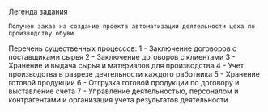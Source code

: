 Легенда задания 

    Получен заказ на создание проекта автоматизации деятельности цеха по производству обуви

Перечень существенных процессов:
    1 - Заключение договоров с поставщиками сырья 
    2 - Заключение договоров с клиентами
    3 - Хранение и выдача сырья и материалов для производства 
    4 - Учет производства в разрезе деятельности каждого работника 
    5 - Хранение готовой продукции 
    6 - Отгрузка готовой продукции по договору и выставление счета 
    7 - Управление деятельностью, персоналом и контрагентами и организация учета результатов деятельности
